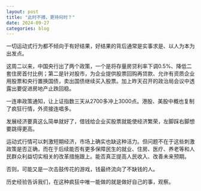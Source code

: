 ```yaml
---
layout: post
title: "此时不搏，更待何时？"
date: 2024-09-27
categories: blog
---
```


一切运动式行为都不倾向于有好结果，好结果的背后通常是实事求是、以人为本为出发点。

这周二以来，中国央行出了两个政策，一个是将存量房贷利率下调0.5%、降低二套住房首付比例；第二是针对股市，为企业提供股票回购再贷款、允许有资质企业用股票和央行置换国债，卖出国债继续买入股票。加上昨天召开的政治局会议中透露出要促进房地产止跌回稳。

一连串政策通知，让上证指数三天从2700多冲上3000点。港股、美股中概也复制了疯狂行情，外资接连唱多。

发展经济要真这么简单就好了，借钱给企业买股票就能使经济繁荣，左脚踩右脚想要跳得更高。

运动式行情可以刺激短期经济，市场上确实也缺这种活力。但问题不在于这些刺激政策是否正确，而在于后续能否有更多保障民生的就业、住房、医疗、养老等和人民群众利益切实相关的改革措施跟上。能否真正提高人民收入、改善未来预期。

否则，可能又是一次击鼓传花的游戏，钱最终流向了不缺钱的人。

历史经验告诉我们，在这种疯狂中唯一能做的就是做好自己的事，观察。
